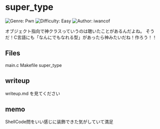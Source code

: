 # super_type
![Genre: Pwn](https://img.shields.io/badge/genre-pwn-brightgreen?style=for-the-badge)
![Difficulty: Easy](https://img.shields.io/badge/difficulty-Easy-blue?style=for-the-badge)
![Author: iwancof](https://img.shields.io/badge/author-iwancof-lightgrey?style=for-the-badge)

オブジェクト指向で神クラスっていうのは聴いたことがあるんだよね。
そうだ！C言語にも「なんにでもなれる型」があったら神みたいだね！作ろう！！

## Files
main.c
Makefile
super_type

## writeup
writeup.md を見てください

## memo
ShellCode問をいい感じに装飾できた気がしていて満足
